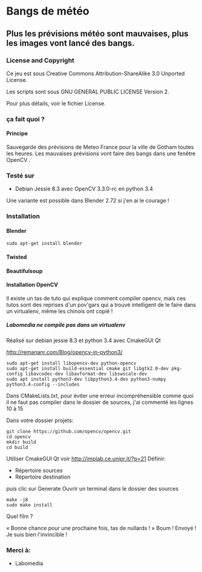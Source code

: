 # Bangs de météo
## Plus les prévisions météo sont mauvaises, plus les images vont lancé des bangs.

### License and Copyright

Ce jeu est sous Creative Commons Attribution-ShareAlike 3.0 Unported License.

Les scripts sont sous GNU GENERAL PUBLIC LICENSE Version 2.

Pour plus détails, voir le fichier License.

### ça fait quoi ?
#### Principe
Sauvegarde des prévisions de Meteo France pour la ville de Gotham toutes les heures.
Les mauvaises prévisions vont faire des bangs dans une fenêtre OpenCV .


### Testé sur
* Debian Jessie 8.3 avec OpenCV 3.3.0-rc en python 3.4


Une variante est possible dans Blender 2.72 si j'en ai le courage !

### Installation
#### Blender

~~~text
sudo apt-get install blender
~~~

#### Twisted


#### Beautifulsoup


#### Installation OpenCV
Il existe un tas de tuto qui explique comment compiler opencv, mais ces tutos sont des reprises d'un pov'gars qui a trouvé intelligent de le faire dans un virtualenv, même les chinois ont copié !

##### Labomedia ne compile pas dans un virtualenv
Réalisé sur debian jessie 8.3 et python 3.4 avec CmakeGUI Qt

http://remananr.com/Blog/opencv-in-python3/

~~~text
sudo apt-get install libopencv-dev python-opencv
sudo apt-get install build-essential cmake git libgtk2.0-dev pkg-config libavcodec-dev libavformat-dev libswscale-dev
sudo apt install python3-dev libpython3.4-dev python3-numpy
python3.4-config --includes
~~~

Dans CMakeLists.txt, pour éviter une erreur incompréhensible comme quoi il ne faut pas compiler dans le dossier de sources, j'ai commenté les lignes 10 à 15

Dans votre dossier projets:

~~~text
git clone https://github.com/opencv/opencv.git
cd opencv
mkdir build
cd build
~~~

Utiliser CmakeGUI Qt
voir http://implab.ce.unipr.it/?p=21
Définir:

* Répertoire sources
* Répertoire destination

puis clic sur Generate
Ouvrir un terminal dans le dossier des sources

~~~text
make -j8
sudo make install
~~~

Quel film ?

« Bonne chance pour une prochaine fois, tas de nullards ! » Boum ! Envoyé ! Je suis bien l'invincible !

### Merci à:

* Labomedia
